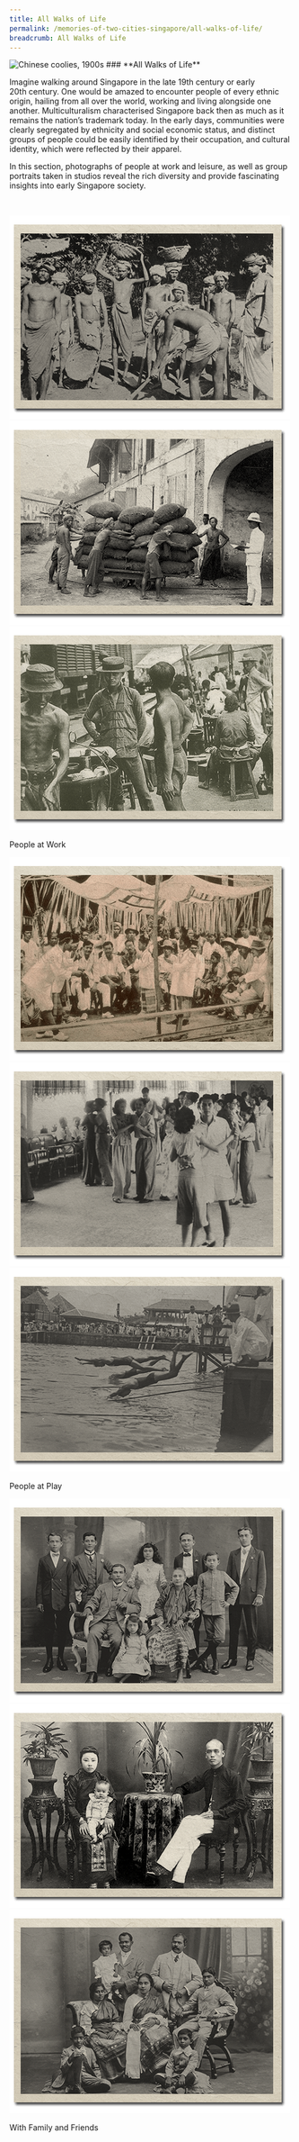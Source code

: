 ```yaml
---
title: All Walks of Life
permalink: /memories-of-two-cities-singapore/all-walks-of-life/
breadcrumb: All Walks of Life
---
```

<img alt="Chinese coolies, 1900s" src="/images/all-walks-of-life/all-walks-of-life-banner_400w.jpg" width="1000" height="461" sizes="(max-width: 400px) 40vw, 100vw" srcset="/images/all-walks-of-life/all-walks-of-life-banner_400w.jpg 400w, /images/all-walks-of-life/all-walks-of-life-banner_1000w.jpg 1000w">
### **All Walks of Life**

Imagine walking around Singapore in the late 19th&nbsp;century or early 20th&nbsp;century. One would be amazed to encounter people of every ethnic origin, hailing from all over the world, working and living alongside one another. Multiculturalism characterised Singapore back then as much as it remains the nation’s trademark today. In the early days, communities were clearly segregated by ethnicity and social economic status, and distinct groups of people could be easily identified by their occupation, and cultural identity, which were reflected by their apparel.

In this section, photographs of people at work and leisure, as well as group portraits taken in studios reveal the rich diversity and provide fascinating insights into early Singapore society.

<p>&nbsp;</p>

<div class="category-stacked-area">
  
<div class="photo-stacked-wrap">
  <div class="photos">
    <img class="photo-lv-1" src="/images/all-walks-of-life/work-photo-stack-1.png" height="362" width="500" alt="Tamil coolies, 1880s">
    <img class="photo-lv-2" src="/images/all-walks-of-life/work-photo-stack-2.png" height="362" width="500" alt="Chinese coolies, 1900s">
    <img class="photo-lv-3" src="/images/all-walks-of-life/work-photo-stack-3.png" height="362" width="500" alt="Street hawkers, 1910s">
  </div>
  <p>People at Work</p>
  <a class="cover" href="/memories-of-two-cities-singapore/all-walks-of-life/people-at-work"></a>
</div>  
  
<div class="photo-stacked-wrap">
  <div class="photos">
    <img class="photo-lv-1" src="/images/all-walks-of-life/play-photo-stack-1.png">
    <img class="photo-lv-2" src="/images/all-walks-of-life/play-photo-stack-2.png">
    <img class="photo-lv-3" src="/images/all-walks-of-life/play-photo-stack-3.png">
  </div>
  <p>People at Play</p>
  <a class="cover" href="/memories-of-two-cities-singapore/all-walks-of-life/people-at-play/"></a>
</div>

</div>

<div class="category-stacked-area">
  
<div class="photo-stacked-wrap">
  <div class="photos">
    <img class="photo-lv-1" src="/images/all-walks-of-life/family-photo-stack-1.png">
    <img class="photo-lv-2" src="/images/all-walks-of-life/family-photo-stack-2.png">
    <img class="photo-lv-3" src="/images/all-walks-of-life/family-photo-stack-3.png">
  </div>
  <p>With Family and Friends</p>
  <a class="cover" href="/memories-of-two-cities-singapore/all-walks-of-life/with-family-and-friends/"></a>
</div> 

</div></div>